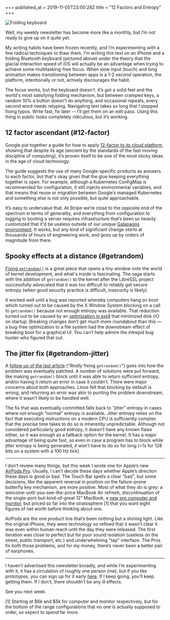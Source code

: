 +++
published_at = 2019-11-05T23:00:26Z
title = "12 Factors and Entropy"
+++

![Folding keyboard](/assets/images/nanoglyphs/003-12-factors/folding-keyboard@2x.jpg)

Well, my weekly newsletter has become more like a monthly, but I’m not ready to give up on it quite yet.

My writing habits have been frozen recently, and I’m experimenting with a few radical techniques to thaw them. I’m writing this text on an iPhone and a folding Bluetooth keyboard (pictured above) under the theory that the glacial interaction speed of iOS will actually be an advantage when trying to achieve some multitasking-free focus. When slow input (touch) and long animation makes transitioning between apps is a 1-2 second operation, the platform, intentionally or not, actively discourages the habit.

The focus works, but the keyboard doesn't. It’s got a solid feel and the world's most satisfying folding mechanism, but between cramped keys, a random 10% a button doesn’t do anything, and occasional repeats, every second word needs retyping. Navigating text takes so long that I stopped fixing typos. Write fast, fix later -- I’ll get them on an edit pass. Using this thing in public looks completely ridiculous, but it’s working.

## 12 factor ascendant (#12-factor)

Google put together a guide for how to apply [12-factor to its cloud platform](https://cloud.google.com/solutions/twelve-factor-app-development-on-gcp), showing that despite its age (ancient by the standards of the fast moving discipline of computing), it’s proven itself to be one of the most sticky ideas in the age of cloud technology.

The guide suggests the use of many Google-specific products as answers to each factor, but that's okay given that the glue keeping everything together is open. For example, although a Kubernetes ConfigMap is recommended for configuration, it still injects environmental variables, and that means that reuse or migration between Google’s managed Kubernetes and something else is not only possible, but quite approachable.

It’s easy to undervalue that. At Stripe we’re close to the opposite end of the spectrum in terms of generality, and everything from configuration to logging to booting a server requires infrastructure that’s been so heavily customized that it'd be useless outside of our unique [Galapagos environment](/aws-islands). It works, but any kind of significant change _starts_ at thousands of hours of engineering work, and goes up by orders of magnitude from there.

## Spooky effects at a distance (#getrandom)

[Fixing `getrandom()`](https://lwn.net/Articles/800509/) is a great piece that opens a tiny window onto the world of kernel development, and what's inside is fascinating. The saga starts with the addition of `getrandom()` to the kernel after the LibreSSL project successfully advocated that it was too difficult to reliably get secure entropy (when good security practice is difficult, insecurity is likely).

It worked well until a bug was reported whereby computers hang on boot which turned out to be caused by the X Window System blocking on a call to `getrandom()` because not enough entropy was available. That reduction turned out to be caused by an [optimization in ext4](https://git.kernel.org/pub/scm/linux/kernel/git/torvalds/linux.git/commit/?id=b03755ad6f33b7b8cd7312a3596a2dbf496de6e7) that minimized disk I/O on startup. Breaking changes don’t get much more roundabout than this — a bug-free optimization to a file system had the downstream effect of breaking boot for a graphical UI. You can’t help admire the intrepid bug hunter who figured that out.

## The jitter fix (#getrandom-jitter)

A [follow up of the last article](https://lwn.net/Articles/802360/) ("_Really_ fixing `getrandom()`") goes into how the problem was eventually patched. A number of solutions were put forward, like making `getrandom()` block until it was able to return sufficient entropy, and/or having it return an error in case it couldn’t. There were major concerns about both approaches. Linus felt that blocking by default is wrong, and returning an error was akin to punting the problem downstream, where it wasn't likely to be handled well.

The fix that was eventually committed falls back to "jitter" entropy in cases where not enough “normal” entropy is available. Jitter entropy relies on the fact that executing instructions on a modern CPU is sufficiently complex that the precise time takes to do so is inherently unpredictable. Although not considered particularly good entropy, it doesn't have any known flaws either, so it was enough as a fallback option for the kernel. It has a major advantage of being quite fast, so even in case a program has to block while jitter entropy is being generated, it won’t have to do so for long (~1s for 128 bits on a system with a 100 Hz tick).

---

I don’t review many things, but this week I wrote one for Apple’s new [AirPods Pro](/fragments/airpods-pro). Usually, I can’t decide these days whether Apple’s direction these days is good or bad. The Touch Bar spells a clear "bad", but some decisions, like the apparent reversal in position on the failure-prone butterfly key mechanism, are more positive. Most of what they do is grey: a welcome-until-you-see-the-price MacBook Air refresh, discontinuation of the single-port-but-kind-of-great 12” MacBook, a [new pro computer and monitor](https://www.apple.com/mac-pro/), but priced so far into the stratosphere [1] that you want eight figures of net worth before thinking about one.

AirPods are the one product line that’s been nothing but a shining light. Like the original iPhone, they were technology so refined that it wasn’t clear it was even within human reach until the day they were released. The first iteration was close to perfect but for poor sound isolation (useless on the street, public transport, etc.) and underwhelming "tap" interface. The Pros fix both those problems, and for my money, there’s never been a better pair of earphones.

---

I haven’t advertised this newsletter broadly, and while I’m experimenting with it, it has a circulation of roughly one person (me), but if you like prototypes, you can sign up for it early [here](http://nanoglyph-signup.herokuapp.com). If I keep going, you’ll keep getting them. If I don't, there shouldn't be any ill effects.

See you next week.

[1] Starting at $6k and $5k for computer and monitor respectively, but for the bottom of the range configurations that no one is actually supposed to order, so expect to spend far more.
